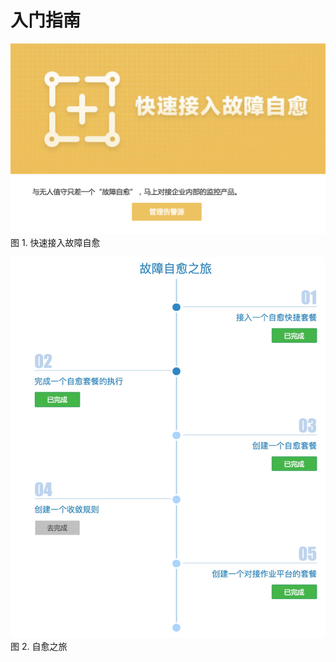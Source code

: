 # 入门指南

![Getting_started](media/Getting_started.png)
图 1. 快速接入故障自愈

![fta_trave](media/fta_travel.png)
图 2. 自愈之旅
